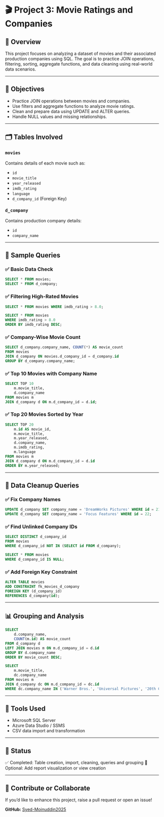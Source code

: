 # 🎬 Project 3: Movie Ratings and Companies

## 📁 Overview

This project focuses on analyzing a dataset of movies and their associated production companies using SQL. The goal is to practice JOIN operations, filtering, sorting, aggregate functions, and data cleaning using real-world data scenarios.

---

## 🎯 Objectives

* Practice JOIN operations between movies and companies.
* Use filters and aggregate functions to analyze movie ratings.
* Clean and prepare data using UPDATE and ALTER queries.
* Handle NULL values and missing relationships.

---

## 🗂️ Tables Involved

### `movies`

Contains details of each movie such as:

* `id`
* `movie_title`
* `year_released`
* `imdb_rating`
* `language`
* `d_company_id` (Foreign Key)

### `d_company`

Contains production company details:

* `id`
* `company_name`

---

## 🧪 Sample Queries

### ✅ Basic Data Check

```sql
SELECT * FROM movies;
SELECT * FROM d_company;
```

### ✅ Filtering High-Rated Movies

```sql
SELECT * FROM movies WHERE imdb_rating > 8.0;

SELECT * FROM movies  
WHERE imdb_rating > 8.0  
ORDER BY imdb_rating DESC;
```

### ✅ Company-Wise Movie Count

```sql
SELECT d_company.company_name, COUNT(*) AS movie_count
FROM movies
JOIN d_company ON movies.d_company_id = d_company.id
GROUP BY d_company.company_name;
```

### ✅ Top 10 Movies with Company Name

```sql
SELECT TOP 10
    m.movie_title,
    d.company_name
FROM movies m
JOIN d_company d ON m.d_company_id = d.id;
```

### ✅ Top 20 Movies Sorted by Year

```sql
SELECT TOP 20
    m.id AS movie_id,
    m.movie_title,
    m.year_released,
    d.company_name,
    m.imdb_rating,
    m.language
FROM movies m
JOIN d_company d ON m.d_company_id = d.id
ORDER BY m.year_released;
```

---

## 🔧 Data Cleanup Queries

### ✅ Fix Company Names

```sql
UPDATE d_company SET company_name = 'DreamWorks Pictures' WHERE id = 21;
UPDATE d_company SET company_name = 'Focus Features' WHERE id = 22;
```

### ✅ Find Unlinked Company IDs

```sql
SELECT DISTINCT d_company_id
FROM movies
WHERE d_company_id NOT IN (SELECT id FROM d_company);

SELECT * FROM movies
WHERE d_company_id IS NULL;
```

### ✅ Add Foreign Key Constraint

```sql
ALTER TABLE movies
ADD CONSTRAINT fk_movies_d_company
FOREIGN KEY (d_company_id)
REFERENCES d_company(id);
```

---

## 📊 Grouping and Analysis

```sql
SELECT
    d.company_name,
    COUNT(m.id) AS movie_count
FROM d_company d
LEFT JOIN movies m ON m.d_company_id = d.id
GROUP BY d.company_name
ORDER BY movie_count DESC;
```

```sql
SELECT
    m.movie_title,
    dc.company_name
FROM movies m
JOIN d_company dc ON m.d_company_id = dc.id
WHERE dc.company_name IN ('Warner Bros.', 'Universal Pictures', '20th Century Fox');
```

---

## 🧰 Tools Used

* Microsoft SQL Server
* Azure Data Studio / SSMS
* CSV data import and transformation

---

## 📘 Status

✅ Completed: Table creation, import, cleaning, queries and grouping
🚧 Optional: Add report visualization or view creation

---

## 🙌 Contribute or Collaborate

If you’d like to enhance this project, raise a pull request or open an issue!

**GitHub:** [Syed-Moinuddin2025](https://github.com/Syed-Moinuddin2025)
